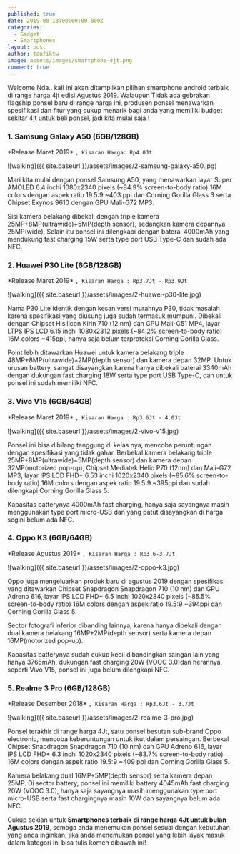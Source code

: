 ```yaml
---
published: true
date: 2019-08-13T00:00:00.000Z
categories:
  - Gadget
  - Smartphones
layout: post
author: taufiktw
image: assets/images/smartphone-4jt.png
comment: true
---
```

Welcome Nda..  kali ini akan ditampilkan pilihan smartphone android terbaik di range harga 4jt edisi Agustus 2019.
Walaupun Tidak ada gebrakan flagship ponsel baru di range harga ini, produsen ponsel menawarkan spesifikasi dan fitur yang cukup menarik bagi anda yang memiliki budget sekitar 4jt untuk beli ponsel, jadi kita mulai saja !

### 1. Samsung Galaxy A50 (6GB/128GB)
\*Release Maret 2019\*
``
, Kisaran Harga: Rp4.0Jt
``

![walking]({{ site.baseurl }}/assets/images/2-samsung-galaxy-a50.jpg)

Mari kita mulai dengan ponsel Samsung A50, yang menawarkan layar Super AMOLED 6.4 inchi 1080x2340 pixels (~84.9% screen-to-body ratio) 16M colors dengan aspek ratio 19.5:9 ~403 ppi dan Corning Gorilla Glass 3 serta Chipset Exynos 9610 dengan GPU Mali-G72 MP3.

Sisi kamera belakang dibekali dengan triple kamera 25MP+8MP(ultrawide)+5MP(depth sensor), sedangkan kamera depannya 25MP(wide). Selain itu ponsel ini dilengkapi dengan baterai 4000mAh yang mendukung fast charging 15W serta type port USB Type-C dan sudah ada NFC. 

### 2. Huawei P30 Lite (6GB/128GB)
\*Release Maret 2019\*
``
, Kisaran Harga : Rp3.7Jt - Rp3.9Jt
``

![walking]({{ site.baseurl }}/assets/images/2-huawei-p30-lite.jpg)

Nama P30 Lite identik dengan kesan versi murahnya P30, tidak masalah karena spesifikasi yang diusung juga sudah termasuk mumpuni. Dibekali dengan Chipset Hisilicon Kirin 710 (12 nm) dan GPU Mali-G51 MP4, layar LTPS IPS LCD 6.15 inchi 1080x2312 pixels (~84.2% screen-to-body ratio) 16M colors ~415ppi, hanya saja belum terproteksi Corning Gorilla Glass.

Point lebih ditawarkan Huawei untuk kamera belakang triple 48MP+8MP(ultrawide)+2MP(depth sensor) dan kamera depan 32MP. Untuk urusan battery, sangat disayangkan karena hanya dibekali baterai 3340mAh dengan  dukungan fast charging 18W serta type port USB Type-C, dan untuk ponsel ini sudah memiliki NFC. 

### 3. Vivo V15 (6GB/64GB)
\*Release Maret 2019\*
``
, Kisaran Harga : Rp3.6Jt - 4.0Jt
``

![walking]({{ site.baseurl }}/assets/images/2-vivo-v15.jpg)

Ponsel ini bisa dibilang tanggung di kelas nya, mencoba peruntungan dengan spesifikasi yang tidak gahar. Berbekal kamera belakang triple 25MP+8MP(ultrawide)+5MP(depth sensor) dan kamera depan 32MP(motorized pop-up), Chipset Mediatek Helio P70 (12nm) dan Mali-G72 MP3, layar IPS LCD FHD+ 6.53 inchi 1020x2340 pixels (~85.6% screen-to-body ratio) 16M colors dengan aspek ratio 19.5:9 ~395ppi dan sudah dilengkapi Corning Gorilla Glass 5. 

Kapasitas batterynya 4000mAh fast charging, hanya saja sayangnya masih menggunakan type port micro-USB dan yang patut disayangkan di harga segini belum ada NFC.

### 4. Oppo K3 (6GB/64GB)
\*Release Agustus 2019\*
``
, Kisaran Harga : Rp3.6-3.7Jt
``

![walking]({{ site.baseurl }}/assets/images/2-oppo-k3.jpg)

Oppo juga mengeluarkan produk baru di agustus 2019 dengan spesifikasi yang ditawarkan Chipset Snapdragon Snapdragon 710 (10 nm) dan GPU Adreno 616, layar IPS LCD FHD+ 6.5 inchi 1020x2340 pixels (~85.5% screen-to-body ratio) 16M colors dengan aspek ratio 19.5:9 ~394ppi dan Corning Gorilla Glass 5.

Sector fotografi inferior dibanding lainnya, karena hanya dibekali dengan dual kamera belakang 16MP+2MP(depth sensor) serta kamera depan 16MP(motorized pop-up).

Kapasitas batterynya sudah cukup kecil dibandingkan saingan lain yang hanya 3765mAh, dukungan fast charging 20W (VOOC 3.0)dan herannya, seperti Vivo V15, ponsel ini juga belum dilengkapi NFC.

### 5. Realme 3 Pro (6GB/128GB)
\*Release Desember 2018\*
``
, Kisaran Harga : Rp3.6Jt - 3.7Jt
``

![walking]({{ site.baseurl }}/assets/images/2-realme-3-pro.jpg)

Ponsel terakhir di range harga 4Jt, satu ponsel besutan sub-brand Oppo electronic, mencoba keberuntungan untuk ikut dalam persaingan. Berbekal Chipset Snapdragon Snapdragon 710 (10 nm) dan GPU Adreno 616, layar IPS LCD FHD+ 6.3 inchi 1020x2340 pixels (~83.7% screen-to-body ratio) 16M colors dengan aspek ratio 19.5:9 ~409 ppi dan Corning Gorilla Glass 5.

Kamera belakang dual 16MP+5MP(depth sensor) serta kamera depan 25MP. Di sector battery, ponsel ini memiliki battery 4045mAh fast charging 20W (VOOC 3.0), hanya saja sayangnya masih menggunakan type port micro-USB serta fast chargingnya masih 10W dan sayangnya belum ada NFC.

Cukup sekian untuk **Smartphones terbaik di range harga 4Jt untuk bulan Agustus 2019**, semoga anda menemukan ponsel sesuai dengan kebutuhan yang anda inginkan, jika anda menemukan ponsel yang lebih layak masuk dalam kategori ini bisa tulis komen dibawah ini!
